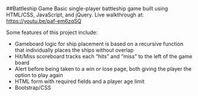 ##Battleship Game
Basic single-player battleship game built using HTML/CSS, JavaScript, and jQuery.
Live walkthrough at: https://youtu.be/paf-em6zqSQ

Some features of this project include:
- Gameboard logic for ship placement is based on a recursive function that individually places the ships without overlap
- Hit/Miss scoreboard tracks each “hits” and “miss” to the left of the game board
- Alert before being taken to a win or lose page, both giving the player the option to play again
- HTML form with required fields and a player age limit
- Bootstrap/CSS
